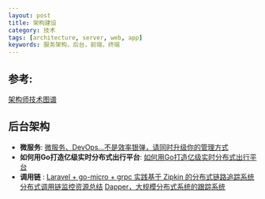 ```yaml
---
layout: post
title: 架构建设
category: 技术
tags: [architecture, server, web, app]
keywords: 服务架构，后台，前端，终端
---
```


## 参考: 

[架构师技术图谱](https://github.com/toutiaoio/awesome-architecture)

## 后台架构

- __微服务__: [微服务、DevOps…不是效率银弹，请同时升级你的管理方式](https://mp.weixin.qq.com/s/raBM5mWomi_5JDWW2YT7gw)
- __如何用Go打造亿级实时分布式出行平台__: [如何用Go打造亿级实时分布式出行平台](https://mp.weixin.qq.com/s?__biz=MzA4ODg0NDkzOA==&mid=2247487543&amp;idx=1&amp;sn=13c4348d772667ea37250c65854f766f&source=41#wechat_redirect)
- __调用链__ :
 [Laravel + go-micro + grpc 实践基于 Zipkin 的分布式链路追踪系统](https://mp.weixin.qq.com/s/JkLMNabnYbod-b4syMB3Hw?)
 [分布式调用链监控资源总结](https://www.jianshu.com/p/e3d7c50651f6?hmsr=toutiao.io&utm_medium=toutiao.io&utm_source=toutiao.io)
 [Dapper，大规模分布式系统的跟踪系统](http://bigbully.github.io/Dapper-translation/)